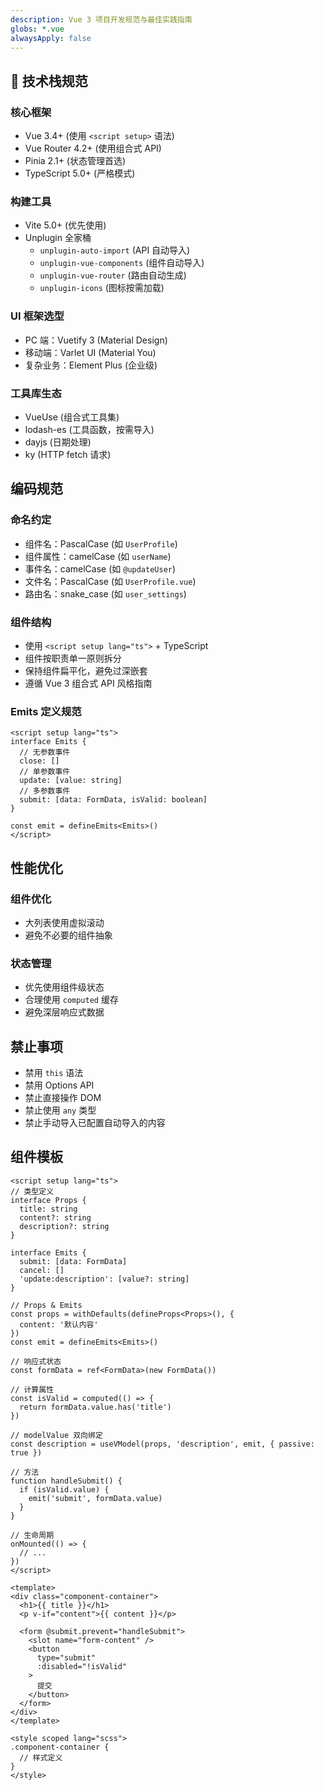 ```yaml
---
description: Vue 3 项目开发规范与最佳实践指南
globs: *.vue
alwaysApply: false
---
```


## 🎯 技术栈规范

### 核心框架
- Vue 3.4+ (使用 `<script setup>` 语法)
- Vue Router 4.2+ (使用组合式 API)
- Pinia 2.1+ (状态管理首选)
- TypeScript 5.0+ (严格模式)

### 构建工具
- Vite 5.0+ (优先使用)
- Unplugin 全家桶
   - `unplugin-auto-import` (API 自动导入)
   - `unplugin-vue-components` (组件自动导入)
   - `unplugin-vue-router` (路由自动生成)
   - `unplugin-icons` (图标按需加载)

### UI 框架选型
- PC 端：Vuetify 3 (Material Design)
- 移动端：Varlet UI (Material You)
- 复杂业务：Element Plus (企业级)

### 工具库生态
- VueUse (组合式工具集)
- lodash-es (工具函数，按需导入)
- dayjs (日期处理)
- ky (HTTP fetch 请求)

## 编码规范

### 命名约定
- 组件名：PascalCase (如 `UserProfile`)
- 组件属性：camelCase (如 `userName`)
- 事件名：camelCase (如 `@updateUser`)
- 文件名：PascalCase  (如 `UserProfile.vue`)
- 路由名：snake_case (如 `user_settings`)

### 组件结构
- 使用 `<script setup lang="ts">` + TypeScript
- 组件按职责单一原则拆分
- 保持组件扁平化，避免过深嵌套
- 遵循 Vue 3 组合式 API 风格指南

### Emits 定义规范
```vue
<script setup lang="ts">
interface Emits {
  // 无参数事件
  close: []
  // 单参数事件
  update: [value: string]
  // 多参数事件
  submit: [data: FormData, isValid: boolean]
}

const emit = defineEmits<Emits>()
</script>
```

## 性能优化

### 组件优化
- 大列表使用虚拟滚动
- 避免不必要的组件抽象

### 状态管理
- 优先使用组件级状态
- 合理使用 `computed` 缓存
- 避免深层响应式数据

## 禁止事项
- 禁用 `this` 语法
- 禁用 Options API
- 禁止直接操作 DOM
- 禁止使用 `any` 类型
- 禁止手动导入已配置自动导入的内容

## 组件模板
```vue
<script setup lang="ts">
// 类型定义
interface Props {
  title: string
  content?: string
  description?: string
}

interface Emits {
  submit: [data: FormData]
  cancel: []
  'update:description': [value?: string]
}

// Props & Emits
const props = withDefaults(defineProps<Props>(), {
  content: '默认内容'
})
const emit = defineEmits<Emits>()

// 响应式状态
const formData = ref<FormData>(new FormData())

// 计算属性
const isValid = computed(() => {
  return formData.value.has('title')
})

// modelValue 双向绑定
const description = useVModel(props, 'description', emit, { passive: true })

// 方法
function handleSubmit() {
  if (isValid.value) {
    emit('submit', formData.value)
  }
}

// 生命周期
onMounted(() => {
  // ...
})
</script>

<template>
<div class="component-container">
  <h1>{{ title }}</h1>
  <p v-if="content">{{ content }}</p>
  
  <form @submit.prevent="handleSubmit">
    <slot name="form-content" />
    <button 
      type="submit"
      :disabled="!isValid"
    >
      提交
    </button>
  </form>
</div>
</template>

<style scoped lang="scss">
.component-container {
  // 样式定义
}
</style>
```
